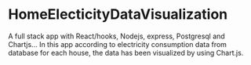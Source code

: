 # HomeElecticityDataVisualization
A full stack app with React/hooks, Nodejs, express, Postgresql and Chartjs...
In this app according to electricity consumption data from database for each house, the data has been visualized by using Chart.js.
